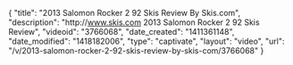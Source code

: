 {
    "title": "2013 Salomon Rocker 2 92 Skis Review By Skis.com",
    "description": "http:\/\/www.skis.com 2013 Salomon Rocker 2 92 Skis Review",
    "videoid": "3766068",
    "date_created": "1411361148",
    "date_modified": "1418182006",
    "type": "captivate",
    "layout": "video",
    "url": "\/v\/2013-salomon-rocker-2-92-skis-review-by-skis-com\/3766068"
}
